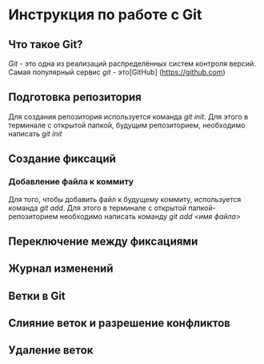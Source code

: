 # Инструкция по работе с Git

## Что такое Git?
*Git* - это одна из реализаций распределённых систем контроля версий. Самая популярный сервис *git* - это[GitHub] (https://github.com)
## Подготовка репозитория
Для создания репозитория используется команда *git init*. Для этого в терминале с открытой папкой, будущим репозиторием, необходимо написать *git init*
## Создание фиксаций

### Добавление файла к коммиту
Для того, чтобы добавить файл к будущему коммиту, используется команда *git add*. Для этого в терминале с открытой папкой-репозиторием необходимо написать команду *git add <имя файла>*
## Переключение между фиксациями

## Журнал изменений

Ветки в Git
-----------------

Слияние веток и разрешение конфликтов
------------------------------------------

Удаление веток
------------------
